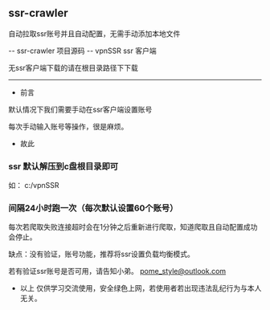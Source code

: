 ## ssr-crawler
自动拉取ssr账号并且自动配置，无需手动添加本地文件

-- ssr-crawler 项目源码
-- vpnSSR ssr 客户端






无ssr客户端下载的请在根目录路径下下载

---


- 前言

默认情况下我们需要手动在ssr客户端设置账号



每次手动输入账号等操作，很是麻烦。



- 故此




###  ssr 默认解压到c盘根目录即可
   如： c:/vpnSSR
   
   
### 间隔24小时跑一次（每次默认设置60个账号）
  每次若爬取失败连接超时会在1分钟之后重新进行爬取，知道爬取且自动配置成功会停止。
  
  
  
  缺点：没有验证，账号功能，推荐将ssr设置负载均衡模式。
  
  
  若有验证ssr账号是否可用，请告知小弟。
  pome_style@outlook.com
  
  
  
  - 以上 仅供学习交流使用，安全绿色上网，若使用者若出现违法乱纪行为与本人无关。
  
